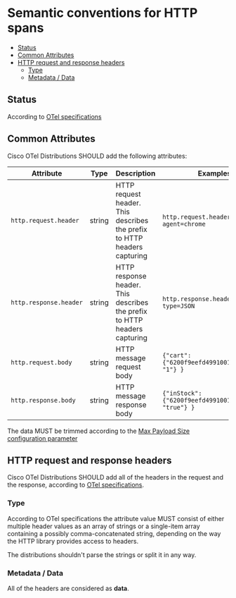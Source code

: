 # Semantic conventions for HTTP spans

<!-- toc -->

- [Status](#status)
- [Common Attributes](#common-attributes)
- [HTTP request and response headers](#http-request-and-response-headers)
  - [Type](#type)
  - [Metadata / Data](#metadata--data)

<!-- tocstop -->

## Status

According to [OTel specifications](https://github.com/open-telemetry/opentelemetry-specification/blob/master/specification/trace/semantic_conventions/http.md#status)

## Common Attributes

Cisco OTel Distributions SHOULD add the following attributes:

<!-- semconv http -->
| Attribute  | Type | Description  | Examples  | Required |
|---|---|---|---|---|
| `http.request.header` | string | HTTP request header. This describes the prefix to HTTP headers capturing | `http.request.header.user-agent=chrome` | Yes |
| `http.response.header` | string | HTTP response header. This describes the prefix to HTTP headers capturing | `http.response.header.content-type=JSON` | Yes |
| `http.request.body` | string | HTTP message request body | `{"cart": {"6200f9eefd49910014d1e789": "1"} }` | Yes |
| `http.response.body` | string | HTTP message response body | `{"inStock": {"6200f9eefd49910014d1e789": "true"} }` | Yes |
<!-- endsemconv -->

The data MUST be trimmed according to the [Max Payload Size configuration parameter](../../../general.md#configuration)

## HTTP request and response headers

Cisco OTel Distributions SHOULD add all of the headers in the request and the response, according to [OTel specifications](https://github.com/open-telemetry/opentelemetry-specification/blob/main/specification/trace/semantic_conventions/http.md#http-request-and-response-headers).

### Type

According to OTel specifications the attribute value MUST consist of either multiple header values as an array of strings or a single-item array containing a possibly comma-concatenated string, depending on the way the HTTP library provides access to headers.

The distributions shouldn't parse the strings or split it in any way.

### Metadata / Data

All of the headers are considered as **data**.
